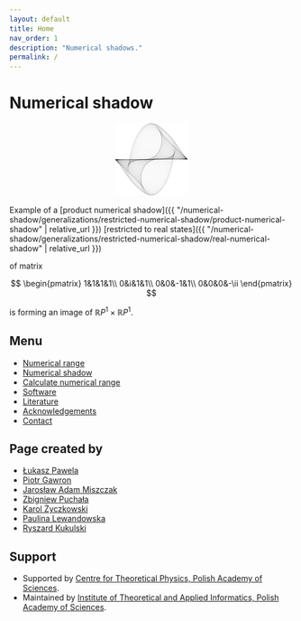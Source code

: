 ```yaml
---
layout: default
title: Home
nav_order: 1
description: "Numerical shadows."
permalink: /
---
```

# Numerical shadow

<p align="center">
<img src="assets/logo.png" />
</p>

Example of a [product numerical shadow]({{ "/numerical-shadow/generalizations/restricted-numerical-shadow/product-numerical-shadow" | relative_url }})
[restricted to real states]({{ "/numerical-shadow/generalizations/restricted-numerical-shadow/real-numerical-shadow" | relative_url }})

of matrix

$$
\begin{pmatrix}
1&1&1&1\\
0&i&1&1\\
0&0&-1&1\\
0&0&0&-\ii
\end{pmatrix}
$$

is forming an image of $\mathbb{R}P^1 \times \mathbb{R}P^1$.

## Menu

- [Numerical range](numerical-range/)
- [Numerical shadow](numerical-shadow/)
- [Calculate numerical range](numerical-range/calculate/)
- [Software](software/)
- [Literature](literature/)
- [Acknowledgements](acknowledgements/)
- [Contact](contact/)

## Page created by
* [Łukasz Pawela](https://www.iitis.pl/en/person/lpawela)
* [Piotr Gawron](https://pgawron.github.io)
* [Jarosław Adam Miszczak](https://www.iitis.pl/en/person/jmiszczak)
* [Zbigniew Puchała](https://www.iitis.pl/en/person/zpuchala)
* [Karol Życzkowski](http://chaos.if.uj.edu.pl/~karol/)
* [Paulina Lewandowska](https://www.iitis.pl/en/node/2654)
* [Ryszard Kukulski](https://iitis.pl/en/node/2619)


## Support
* Supported by [Centre for Theoretical Physics, Polish Academy of Sciences](http://www.cft.edu.pl).
* Maintained by [Institute of Theoretical and Applied Informatics, Polish Academy of Sciences](http://www.iitis.pl/en/).
